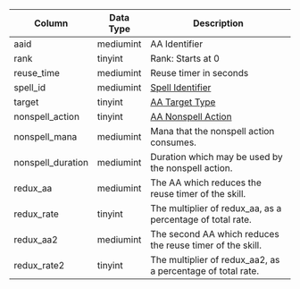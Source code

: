 | Column            | Data Type | Description                                                                                           |
| ----------------- | --------- | ----------------------------------------------------------------------------------------------------- |
| aaid              | mediumint | AA Identifier                                                                                         |
| rank              | tinyint   | Rank: Starts at 0                                                                                     |
| reuse_time        | mediumint | Reuse timer in seconds                                                                                |
| spell_id          | mediumint | [Spell Identifier](spells_new.md)                                                                     |
| target            | tinyint   | [AA Target Type](hhttps://eqemu.gitbook.io/server/categories/types/aa-target-types)                   |
| nonspell_action   | tinyint   | [AA Nonspell Action](hhttps://eqemu.gitbook.io/server/categories/reference-lists/aa-nonspell-actions) |
| nonspell_mana     | mediumint | Mana that the nonspell action consumes.                                                               |
| nonspell_duration | mediumint | Duration which may be used by the nonspell action.                                                    |
| redux_aa          | mediumint | The AA which reduces the reuse timer of the skill.                                                    |
| redux_rate        | tinyint   | The multiplier of redux_aa, as a percentage of total rate.                                            |
| redux_aa2         | mediumint | The second AA which reduces the reuse timer of the skill.                                             |
| redux_rate2       | tinyint   | The multiplier of redux_aa2, as a percentage of total rate.                                           |